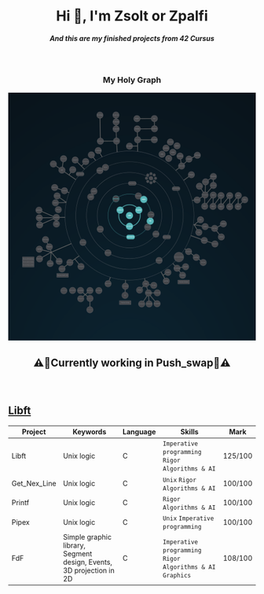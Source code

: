 <h1 align="center">Hi 👋, I'm Zsolt or Zpalfi</h1>
<h5 align="center">And this are my finished projects from 42 Cursus</h5>
<h3>&nbsp;</h3>
<h3 align="center">My Holy Graph</h3>

![Holy Graph](https://github.com/Zsolt42/42_Cursus_zpalfi/blob/main/Addings/holy_graph.png)

<h2 align="center">⚠️👷Currently working in Push_swap👷⚠️</h2>
<h3>&nbsp;</h3>

## [Libft](./Libft)
| Project        | Keywords                                                                     | Language | Skills                                                         |  Mark    |
| -------------- | ---------------------------------------------------------------------------- | -------- |  -------------------------------------------------------------- | -------- |
| Libft          | Unix logic                                                           | C        | `Imperative programming` `Rigor` `Algorithms & AI`             | 125/100  |
| Get_Nex_Line   | Unix logic                                                           | C        | `Unix` `Rigor` `Algorithms & AI`                     | 100/100  |
| Printf         | Unix logic                                                           | C        | `Rigor` `Algorithms & AI`                                   | 100/100  |
| Pipex          | Unix logic                                                           | C        | `Unix` `Imperative programming`                          | 100/100  |
| FdF            | Simple graphic library, Segment design, Events, 3D projection in 2D | C        | `Imperative programming` `Rigor` `Algorithms & AI` `Graphics`  | 108/100  |
